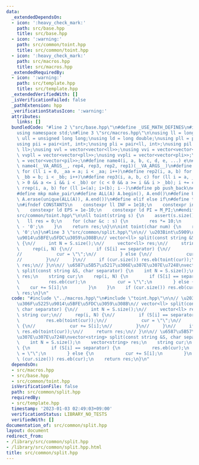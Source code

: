 ```yaml
---
data:
  _extendedDependsOn:
  - icon: ':heavy_check_mark:'
    path: src/base.hpp
    title: src/base.hpp
  - icon: ':warning:'
    path: src/common/toint.hpp
    title: src/common/toint.hpp
  - icon: ':heavy_check_mark:'
    path: src/macros.hpp
    title: src/macros.hpp
  _extendedRequiredBy:
  - icon: ':warning:'
    path: src/template.hpp
    title: src/template.hpp
  _extendedVerifiedWith: []
  _isVerificationFailed: false
  _pathExtension: hpp
  _verificationStatusIcon: ':warning:'
  attributes:
    links: []
  bundledCode: "#line 2 \"src/base.hpp\"\n#define _USE_MATH_DEFINES\n#include <bits/stdc++.h>\n\
    using namespace std;\n#line 3 \"src/macros.hpp\"\n\nusing ll = long long;\nusing\
    \ ull = unsigned long long;\nusing ld = long double;\nusing pll = pair<ll, ll>;\n\
    using pii = pair<int, int>;\nusing pli = pair<ll, int>;\nusing pil = pair<int,\
    \ ll>;\nusing vvl = vector<vector<ll>>;\nusing vvi = vector<vector<int>>;\nusing\
    \ vvpll = vector<vector<pll>>;\nusing vvpli = vector<vector<pli>>;\nusing vvpil\
    \ = vector<vector<pil>>;\n#define name4(i, a, b, c, d, e, ...) e\n#define rep(...)\
    \ name4(__VA_ARGS__, rep4, rep3, rep2, rep1)(__VA_ARGS__)\n#define rep1(i, a)\
    \ for (ll i = 0, _aa = a; i < _aa; i++)\n#define rep2(i, a, b) for (ll i = a,\
    \ _bb = b; i < _bb; i++)\n#define rep3(i, a, b, c) for (ll i = a, _bb = b; (c\
    \ > 0 && a <= i && i < _bb) or (c < 0 && a >= i && i > _bb); i += c)\n#define\
    \ rrep(i, a, b) for (ll i=(a); i>(b); i--)\n#define pb push_back\n#define eb emplace_back\n\
    #define mkp make_pair\n#define ALL(A) A.begin(), A.end()\n#define UNIQUE(A) sort(ALL(A)),\
    \ A.erase(unique(ALL(A)), A.end())\n#define elif else if\n#define tostr to_string\n\
    \n#ifndef CONSTANTS\n    constexpr ll INF = 1e18;\n    constexpr int MOD = 1000000007;\n\
    \    constexpr ld EPS = 1e-10;\n    constexpr ld PI = M_PI;\n#endif\n#line 3 \"\
    src/common/toint.hpp\"\n\nll toint(string s) {\n    assert(s.size() < 20);\n \
    \   ll res = 0;\n    for (char &c : s) {\n        res *= 10;\n        res += c\
    \ - '0';\n    }\n    return res;\n}\n\nint toint(char num) {\n    return num -\
    \ '0';\n}\n#line 3 \"src/common/split.hpp\"\n\n// \u203Bint\u5909\u63DB\u306F\u5225\
    \u9014\u5BFE\u5FDC\u3059\u308B\n// vector<ll> split(const string &S, char separator)\
    \ {\n//     int N = S.size();\n//     vector<ll> res;\n//     string cur;\n//\
    \     rep(i, N) {\n//         if (S[i] == separator) {\n//             res.eb(toint(cur));\n\
    //             cur = \"\";\n//         } else {\n//             cur += S[i];\n\
    //         }\n//     }\n//     if (cur.size()) res.eb(toint(cur));\n//     return\
    \ res;\n// }\n\n// \u6587\u5B57\u5217\u306E\u307E\u307E\u7248\nvector<string>\
    \ split(const string &S, char separator) {\n    int N = S.size();\n    vector<string>\
    \ res;\n    string cur;\n    rep(i, N) {\n        if (S[i] == separator) {\n \
    \           res.eb(cur);\n            cur = \"\";\n        } else {\n        \
    \    cur += S[i];\n        }\n    }\n    if (cur.size()) res.eb(cur);\n    return\
    \ res;\n}\n"
  code: "#include \"../macros.hpp\"\n#include \"toint.hpp\"\n\n// \u203Bint\u5909\u63DB\
    \u306F\u5225\u9014\u5BFE\u5FDC\u3059\u308B\n// vector<ll> split(const string &S,\
    \ char separator) {\n//     int N = S.size();\n//     vector<ll> res;\n//    \
    \ string cur;\n//     rep(i, N) {\n//         if (S[i] == separator) {\n//   \
    \          res.eb(toint(cur));\n//             cur = \"\";\n//         } else\
    \ {\n//             cur += S[i];\n//         }\n//     }\n//     if (cur.size())\
    \ res.eb(toint(cur));\n//     return res;\n// }\n\n// \u6587\u5B57\u5217\u306E\
    \u307E\u307E\u7248\nvector<string> split(const string &S, char separator) {\n\
    \    int N = S.size();\n    vector<string> res;\n    string cur;\n    rep(i, N)\
    \ {\n        if (S[i] == separator) {\n            res.eb(cur);\n            cur\
    \ = \"\";\n        } else {\n            cur += S[i];\n        }\n    }\n    if\
    \ (cur.size()) res.eb(cur);\n    return res;\n}\n"
  dependsOn:
  - src/macros.hpp
  - src/base.hpp
  - src/common/toint.hpp
  isVerificationFile: false
  path: src/common/split.hpp
  requiredBy:
  - src/template.hpp
  timestamp: '2023-01-03 02:49:03+09:00'
  verificationStatus: LIBRARY_NO_TESTS
  verifiedWith: []
documentation_of: src/common/split.hpp
layout: document
redirect_from:
- /library/src/common/split.hpp
- /library/src/common/split.hpp.html
title: src/common/split.hpp
---
```

